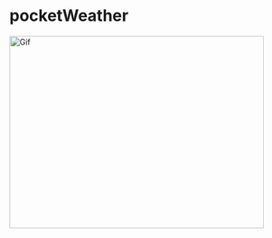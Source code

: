 # pocketWeather
<img src="https://media.giphy.com/media/v1.Y2lkPTc5MGI3NjExNjUzMGY4N2NmYmEzYjllMGI3ZDM1MzQ3NTg2MjFjNzVjOGJjN2JkYSZjdD1n/6hbJvNeYxoWqAC4gOT/giphy.gif" alt="Gif" width="450" height="340">
